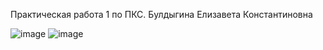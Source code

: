 Практическая работа 1 по ПКС. Булдыгина Елизавета Константиновна


![image](https://github.com/user-attachments/assets/1ddf1a50-5c56-41cd-a1fc-e4f56c8cb320)
![image](https://github.com/user-attachments/assets/b9d67144-5fd1-4130-913d-e14ffd477735)



